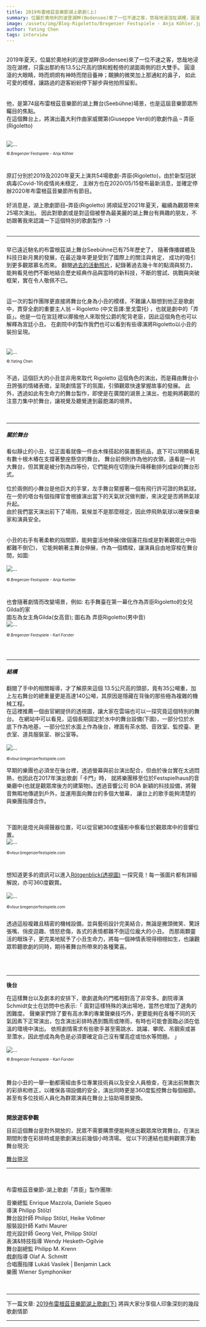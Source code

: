 ```yaml
---
title: 2019布雷根茲音樂節湖上歌劇(上)
summary: 位屬於奧地利的波登湖畔(Bodensee)來了一位不速之客，悠哉地浸泡在湖裡，圓滾滾的大眼睛，時而炯炯有神時而閉目養神....
image: /assets/img/Blog-Rigoletto/Bregenzer Festspiele - Anja Köhler.jpg
author: Yating Chen
tags: interview
---
```

[//]: <> (possible tags: interview, germany, festival, exam, language)
<br>
2019年夏天，位屬於奧地利的波登湖畔(Bodensee)來了一位不速之客，悠哉地浸泡在湖裡，只露出那約有13.5公尺高的頭和輕輕倚的湖面兩側的巨大雙手。 
圓滾滾的大眼睛，時而炯炯有神時而閉目養神；靦腆的微笑加上那通紅的鼻子， 如此可愛的模樣，讓路過的遊客紛紛停下腳步與他拍照留影。
<br>
<br>
<br>
他，是第74屆布雷根茲音樂節的湖上舞台(Seebühne)場景，也是這屆音樂節眾所矚目的焦點。<br>
在這個舞台上，將演出義大利作曲家威爾第(Giuseppe Verdi)的歌劇作品 – 弄臣(Rigoletto)
<br>
<br>

<img src="/assets/img/Blog-Rigoletto/Bregenzer Festspiele - Anja Köhler.jpg" class="img-fluid rounded" alt="...">
<p style="font-size: 10px">©.Bregenzer Festspiele - Anja Köhler</p>
<br>



原訂分別於2019及2020年夏天上演共54場歌劇-弄臣(Rigoletto)，由於新型冠狀病毒(Covid-19)疫情尚未穩定，
主辦方也在2020/05/15發布最新消息，並確定停辦2020年布雷根茲音樂節所有節目。
<br>
<br>
好消息是，湖上歌劇節目–弄臣(Rigoletto) 將順延至2021年夏天，繼續為觀眾帶來25場次演出。
因此對歌劇或是對這個被譽為最美麗的湖上舞台有興趣的朋友，不妨跟著我來認識一下這個特別的歌劇製作 :-)
<br>
<br>

<hr>
<h5></h5>
早已遠近馳名的布雷根茲湖上舞台Seebühne已有75年歷史了， 隨著傳播媒體及科技日新月異的發展，在最近幾年更是受到了國際上的關注與肯定，
成功的吸引到更多觀眾慕名而來。
翻閱<a href="https://pressefoyer.at/en/history-bregenz-festival_20161123">過去的活動照片</a>，紀錄著過去幾十年的點滴與努力，能夠看見他們不斷地結合歷史經典作品與當時的新科技，不斷的嘗試、挑戰與突破框架，實在令人敬佩不已。
<br>
<br>
<br>
這一次的製作團隊更直接將舞台化身為小丑的模樣，不難讓人聯想到他正是歌劇中，貫穿全劇的重要主人翁 –  Rigoletto (中文音譯:里戈雷托)
，也就是劇中的「弄臣」。他是一位在宮廷裡以揶揄他人來取悅公爵的駝背老臣，因此這個角色也可以解釋為宮廷小丑。
在劇院中的製作我們也可以看到有些導演將Rigoletto以小丑的裝扮呈現。

<br>
<br>
<br>
<img src="/assets/img/Blog-Rigoletto/rigioletto-pic.yating.jpg" class="img-fluid rounded" alt="...">
<p style="font-size: 10px">©.Yating Chen</p>

<br>
不過，這個巨大的小丑並非用來取代 Rigoletto 這個角色的演出，而是藉由舞台小丑誇張的情緒表徵，呈現劇情當下的氛圍，引領觀眾快速掌握故事的發展。
此外，透過如此有生命力的舞台製作，即使是在廣闊的湖景上演出，也能夠將觀眾的注意力集中於舞台，讓視覺及聽覺達到最飽滿的境界。
<br>
<br>
<br>
<hr>

<h5>關於舞台</h5>

看似靜止的小丑，從正面看就像一件由木條搭起的裝置藝術品，底下可以明顯看見有數十根木樁在支撐著整座懸空的舞台。
舞台前側則作為他的衣領，遠看是一片大舞台，但其實是被分割為四等份，它們能夠在切割後升降移動排列成新的舞台形式。
<br>
<br>
位於兩側的小舞台是他巨大的手掌，左手舞台緊握著一個有飛行許可證的熱氣球。在一旁的塔台有個指揮官會根據演出當下的天氣狀況做判斷，來決定是否將熱氣球升起。
<br>由於我們當天演出前下了場雨，氣候並不是那麼穩定，因此停飛熱氣球以確保音樂家和演員安全。
<br>
<br>
<br>
小丑的右手有著柔軟的指關節，能夠靈活地伸展(做個蓮花指或是對著觀眾比中指都難不倒它)，
它能夠朝著主舞台伸展，作為一個橋樑，讓演員自由地穿梭在舞台間，如圖:
<br>
<br>
<img src="/assets/img/Blog-Rigoletto/anja_koehler19.jpg" class="img-fluid rounded" alt="...">
<p style="font-size: 10px">©.Bregenzer Festspiele - Anja Koehler</p>
<br>

也會隨著劇情而改變場景，例如: 右手舞臺在第一幕化作為弄臣Rigoletto的女兒Gilda的家
<br>
圖左為女主角Gilda(女高音); 圖右為 弄臣Rigoletto(男中音)
<br>
<img src="/assets/img/Blog-Rigoletto/karl_forster4m.jpg" class="img-fluid rounded" alt="...">
<p style="font-size: 10px">©.Bregenzer Festspiele - Karl Forster</p>
<br>
<br>
<hr>
<h5>結構</h5>

翻閱了手中的相關報導，才了解原來這個 13.5公尺高的頭部，竟有35公噸重，加上左右舞台的總重量更是高達140公噸，其原因是隱藏在背後的那些極為複雜的機械工程。
<br>
在這裡推薦一個由官網提供的透視圖，讓大家在雲端也可以一探究竟這個特別的舞台。
在網站中可以看見，這個長期固定於水中的舞台設備(下圖)，一部分位於水底下作為地基，一部分位於水面上作為後台，裡面有茶水間、音效室、監控臺、更衣室、道具服裝室、辦公室等。
<br>
<br>
<img src="/assets/img/Blog-Rigoletto/rigoletto-festeanlage.png" class="img-fluid rounded" alt="...">
<p style="font-size: 10px">©vtour.bregenzerfestspiele.com</p>

早期的樂團也必須坐在後台裡，透過螢幕與前台演出配合，但由於後台實在太過悶熱，也因此在2017年演出歌劇「卡門」時，
就將樂團移至位於Festspielhaus的音樂廳中(也就是觀眾席後方的建築物)。透過音響公司 BOA 新穎的科技設備，將聲音無暇地傳遞到戶外，並運用面向舞台的多個大螢幕，
讓台上的歌手能夠清楚的與樂團指揮合作。
<br>
<br>
<br>

下圖則是燈光與揚聲器位置，可以從官網360度攝影中察看位於觀眾席中的音響位置。
<br>
<img src="/assets/img/Blog-Rigoletto/rigoletto-Tonundlicht.png" class="img-fluid rounded" alt="...">
<p style="font-size: 10px">©vtour.bregenzerfestspiele.com</p>
<br>

想知道更多的資訊可以進入[Rötgenblick(透視圖)](https://vtour.bregenzerfestspiele.com/) 一探究竟！每一張圖片都有詳細解說，亦可360度觀賞。
<br>
<br>
<img src="/assets/img/Blog-Rigoletto/rigoletto-konstuktur.png" class="img-fluid rounded" alt="...">
<p style="font-size: 10px">©vtour.bregenzerfestspiele.com</p>
<br>
透過這般複雜且精密的機械設備，並與藝術設計完美結合，無論是撇頭微笑、驚訝張嘴、俏皮逗趣、憤怒悲傷，各式的表情都難不倒這位龐大的小丑。
而那兩顆靈活的眼珠子，更完美地賦予了小丑生命力，將每一個神情表現得栩栩如生，也讓觀眾聆聽歌劇的同時，期待著舞台所帶來的各種驚喜。
<br>
<br>
<br>
<br>
<hr>
<p style="font-weight: bold">後台</p>
在這樣舞台以及劇本的安排下，歌劇選角的門檻相對高了非常多。劇院導演Schmidt女士在訪問中也表示:「 面對這樣特殊的演出場地，當然也增加了選角的困難度。
聲樂家們除了要有高水準的專業聲樂技巧外，更要能夠在各種不同的天氣因素下正常演出，包含演出彩排時遇到飄雨或陣雨，有時也可能會面臨必須在低溫的環境中演出。
依照劇情需求有些歌手甚至需跳水、跳躍、攀爬、吊鋼索或甚至濳水，因此想成為角色是必須要確定自己沒有懼高症或怕水等問題。 」
<br>
<br>
<img src="/assets/img/Blog-Rigoletto/bo4_karl_forster15.jpg" class="img-fluid rounded" alt="...">
<p style="font-size: 10px">©.Bregenzer Festspiele - Karl Forster</p>
<br>
<br>
舞台小丑的一舉一動都需經由多位專業技術員以及安全人員檢查，在演出前無數次的彩排和修正，以確保各項設備的安全，演出同時更是360度監控舞台每個細節。
甚至有多位技術人員化為群眾演員在舞台上協助場景變換。
<br>
<br>
<p style="font-weight: bold">開放遊客參觀</p>
目前這個舞台是對外開放的，民眾不需要購票便能夠進出觀眾席欣賞舞台。在演出期間則會在彩排時或是歌劇演出前幾個小時清場。
從以下的連結也能夠觀賞浮動舞台現況:  

[舞台現況](https://bregenzerfestspiele.com/de/webcam)

<hr>
<br>

布雷根茲音樂節-湖上歌劇「弄臣」製作團隊: <br>

音樂總監 Enrique Mazzola, Daniele Squeo<br>
導演    Philipp Stölzl<br>
舞台設計師 Philipp Stölzl, Heike Vollmer<br>
服裝設計師 Kathi Maurer<br>
燈光設計師 Georg Veit, Philipp Stölzl<br>
表演&特技指導 Wendy Hesketh-Ogilvie<br>
舞台副總監 ​Philipp M. Krenn<br>
戲劇指導 Olaf A. Schmitt<br>
合唱團指揮 Lukáš Vasilek | Benjamin Lack<br>
樂團 Wiener Symphoniker <br>
<br>
<br>
<hr>

下一篇文章: [2019布雷根茲音樂節湖上歌劇(下)](https://www.toneartiv.com/2020/05/21/rigoletto-story) 將與大家分享個人印象深刻的幾段歌劇情節  
<hr>
